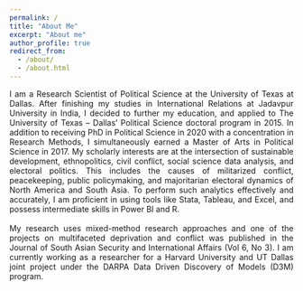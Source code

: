 ```yaml
---
permalink: /
title: "About Me"
excerpt: "About me"
author_profile: true
redirect_from: 
  - /about/
  - /about.html
---
```


<div style="text-align: justify">
I am a Research Scientist of Political Science at the University of Texas at Dallas. After finishing my
studies in International Relations at Jadavpur University in India, I decided to further my education,
and applied to The University of Texas – Dallas’ Political Science doctoral program in 2015. In
addition to receiving PhD in Political Science in 2020 with a concentration in Research Methods, I
simultaneously earned a Master of Arts in Political Science in 2017. My scholarly interests are at the
intersection of sustainable development, ethnopolitics, civil conflict, social science data analysis, and
electoral politics. This includes the causes of militarized conflict, peacekeeping, public policymaking,
and majoritarian electoral dynamics of North America and South Asia. To perform such analytics
effectively and accurately, I am proficient in using tools like Stata, Tableau, and Excel, and possess
intermediate skills in Power BI and R.
<br/><br/>
My research uses mixed-method research approaches and one of the projects on multifaceted
deprivation and conflict was published in the Journal of South Asian Security and International
Affairs (Vol 6, No 3). I am currently working as a researcher for a Harvard University and UT Dallas
joint project under the DARPA Data Driven Discovery of Models (D3M) program.
</div>
